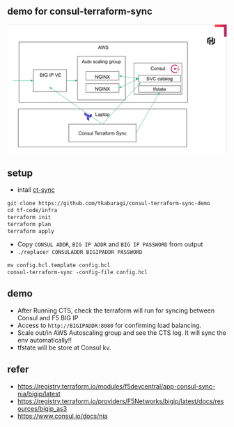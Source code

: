 ## demo for consul-terraform-sync

<kbd>
  <img src="https://github.com/tkaburagi/consul-terraform-sync-demo/blob/main/pic.png?raw=true">
</kbd>

## setup

* intall [ct-sync](https://releases.hashicorp.com/consul-terraform-sync/)

```shell script
git clone https://github.com/tkaburagi/consul-terraform-sync-demo
cd tf-code/infra
terraform init
terraform plan
terraform apply
```

* Copy `CONSUL ADDR`, `BIG IP ADDR` and `BIG IP PASSWORD` from output
* `./replacer CONSULADDR BIGIPADDR PASSWORD`

```shell script
mv config.hcl.template config.hcl
consul-terraform-sync -config-file config.hcl
```

## demo

* After Running CTS, check the terraform will run for syncing between Consul and F5 BIG IP
* Access to `http://BIGIPADDR:8080` for confirming load balancing.
* Scale out/in AWS Autoscaling group and see the CTS log. It will sync the env automatically!!
* tfstate will be store at Consul kv.

## refer

* https://registry.terraform.io/modules/f5devcentral/app-consul-sync-nia/bigip/latest
* https://registry.terraform.io/providers/F5Networks/bigip/latest/docs/resources/bigip_as3
* https://www.consul.io/docs/nia